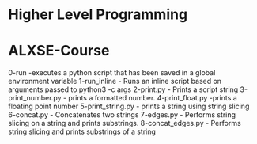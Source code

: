 # Higher Level Programming 
# ALXSE-Course
0-run -executes a python script that has been saved in a global environment variable
1-run_inline - Runs an inline script based on arguments passed to python3 -c args
2-print.py - Prints a script string
3-print_number.py - prints a formatted number.
4-print_float.py -prints a floating point number 
5-print_string.py - prints a string using string slicing
6-concat.py - Concatenates two strings
7-edges.py - Performs string slicing on a string and prints substrings.
8-concat_edges.py - Performs string slicing and prints substrings of a string  

